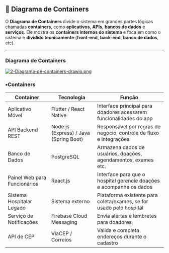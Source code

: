 ## 📌 Diagrama de Containers

O **Diagrama de Containers** divide o sistema em grandes partes lógicas chamadas **containers**, como **aplicativos**, **APIs**, **bancos de dados** e **serviços**. Ele mostra os **containers internos do sistema** e foca em como o sistema é **dividido tecnicamente** (**front-end**, **back-end**, **banco de dados**, etc).

--- 

### Diagrama de Containers 

[![2-Diagrama-de-containers-drawio.png](https://i.postimg.cc/YS3FQMrd/2-Diagrama-de-containers-drawio.png)](https://postimg.cc/94Dzh3q9)

### ▪️Containers 

|**Container** | **Tecnologia** |	**Função** |
|-|-|-|
|Aplicativo Móvel|	Flutter / React Native|	Interface principal para doadores acessarem funcionalidades do app|
|API Backend REST|	Node.js (Express) / Java (Spring Boot)|	Responsável por regras de negócio, controle de fluxo e integrações|
|Banco de Dados	|PostgreSQL|	Armazena dados de usuários, doações, agendamentos, exames etc.|
|Painel Web para Funcionários|	React.js|	Interface para que o hospital gerencie doações e acompanhe os dados|
|Sistema Hospitalar Legado|	Sistema externo	|Plataforma existente para coleta/exames, se for usado pelo hospital|
|Serviço de Notificações|	Firebase Cloud Messaging | Envia alertas e lembretes para doadores|
|API de CEP	|ViaCEP / Correios|	Valida e completa endereços durante o cadastro|
